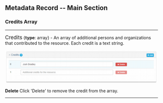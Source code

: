 ## Metadata Record -- Main Section
### Credits Array
---

<span class="md-panel" style="font-size: larger">Credits</span> {**type**: array} - An array of additional persons and organizations that contributed to the resource. Each credit is a text string.

![Credits Panel](/assets/reference/edit-objects/main/credits.png)

<strong class="btn btn-danger btn-xs"> <i class="fa fa-times"> </i> Delete</strong> Click 'Delete' to remove the credit from the array.

---
